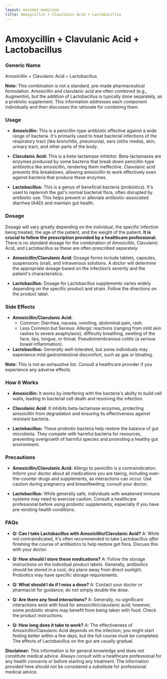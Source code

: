 ```yaml
---
layout: minimal-medicine
title: Amoxycillin + Clavulanic Acid + Lactobacillus
---
```


# Amoxycillin + Clavulanic Acid + Lactobacillus
### Generic Name
Amoxicillin + Clavulanic Acid + Lactobacillus

**Note:**  This combination is not a standard, pre-made pharmaceutical formulation.  Amoxicillin and clavulanic acid are often combined (e.g., Augmentin), but the addition of Lactobacillus is typically done separately, as a probiotic supplement.  This information addresses each component individually and then discusses the rationale for combining them.


### Usage

* **Amoxicillin:** This is a penicillin-type antibiotic effective against a wide range of bacteria. It's primarily used to treat bacterial infections of the respiratory tract (like bronchitis, pneumonia), ears (otitis media), skin, urinary tract, and other parts of the body.

* **Clavulanic Acid:** This is a beta-lactamase inhibitor. Beta-lactamases are enzymes produced by some bacteria that break down penicillin-type antibiotics like amoxicillin, rendering them ineffective. Clavulanic acid prevents this breakdown, allowing amoxicillin to work effectively even against bacteria that produce these enzymes.

* **Lactobacillus:** This is a genus of beneficial bacteria (probiotics).  It's used to replenish the gut's normal bacterial flora, often disrupted by antibiotic use. This helps prevent or alleviate antibiotic-associated diarrhea (AAD) and maintain gut health.


### Dosage

Dosage will vary greatly depending on the individual, the specific infection being treated, the age of the patient, and the weight of the patient.  **It is crucial to follow the prescription provided by a healthcare professional.** There is no standard dosage for the combination of Amoxicillin, Clavulanic Acid, and Lactobacillus as these are often prescribed separately.

* **Amoxicillin/Clavulanic Acid:** Dosage forms include tablets, capsules, suspensions (oral), and intravenous solutions. A doctor will determine the appropriate dosage based on the infection’s severity and the patient's characteristics.  

* **Lactobacillus:**  Dosage for Lactobacillus supplements varies widely depending on the specific product and strain.  Follow the directions on the product label.



### Side Effects

* **Amoxicillin/Clavulanic Acid:**
    * Common: Diarrhea, nausea, vomiting, abdominal pain, rash.
    * Less Common but Serious: Allergic reactions (ranging from mild skin rashes to severe anaphylaxis),  difficulty breathing, swelling of the face, lips, tongue, or throat.  Pseudomembranous colitis (a serious bowel inflammation).
* **Lactobacillus:** Generally well-tolerated, but some individuals may experience mild gastrointestinal discomfort, such as gas or bloating.

**Note:** This is not an exhaustive list.  Consult a healthcare provider if you experience any adverse effects.



### How it Works

* **Amoxicillin:**  It works by interfering with the bacteria's ability to build cell walls, leading to bacterial cell death and resolving the infection.

* **Clavulanic Acid:**  It inhibits beta-lactamase enzymes, protecting amoxicillin from degradation and ensuring its effectiveness against resistant bacteria.

* **Lactobacillus:** These probiotic bacteria help restore the balance of gut microbiota. They compete with harmful bacteria for resources, preventing overgrowth of harmful species and promoting a healthy gut environment.



### Precautions

* **Amoxicillin/Clavulanic Acid:**  Allergy to penicillin is a contraindication.  Inform your doctor about all medications you are taking, including over-the-counter drugs and supplements, as interactions can occur.  Use caution during pregnancy and breastfeeding; consult your doctor.

* **Lactobacillus:** While generally safe, individuals with weakened immune systems may need to exercise caution.  Consult a healthcare professional before using probiotic supplements, especially if you have pre-existing health conditions.


### FAQs

* **Q: Can I take Lactobacillus with Amoxicillin/Clavulanic Acid?** A:  While not contraindicated, it's often recommended to take Lactobacillus *after* finishing the course of antibiotics to help restore gut flora.  Discuss this with your doctor.

* **Q: How should I store these medications?** A: Follow the storage instructions on the individual product labels.  Generally, antibiotics should be stored in a cool, dry place away from direct sunlight. Probiotics may have specific storage requirements.

* **Q: What should I do if I miss a dose?** A: Contact your doctor or pharmacist for guidance; do not simply double the dose.

* **Q:  Are there any food interactions?** A:  Generally, no significant interactions exist with food for amoxicillin/clavulanic acid; however, some probiotic strains may benefit from being taken with food.  Check the product instructions.

* **Q: How long does it take to work?** A: The effectiveness of Amoxicillin/Clavulanic Acid depends on the infection; you might start feeling better within a few days, but the full course must be completed.  The effects of Lactobacillus on the gut are usually gradual.


**Disclaimer:** This information is for general knowledge and does not constitute medical advice. Always consult with a healthcare professional for any health concerns or before starting any treatment.  The information provided here should not be considered a substitute for professional medical advice.
